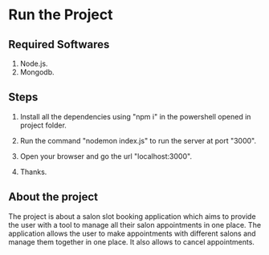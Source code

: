 # Run the Project

## Required Softwares

1. Node.js.
2. Mongodb.

## Steps

1. Install all the dependencies using "npm i" in the powershell opened in project folder.

2. Run the command "nodemon index.js" to run the server at port "3000".

3. Open your browser and go the url "localhost:3000".

4. Thanks.

## About the project

The project is about a salon slot booking application which aims to provide the user with a tool to manage all their salon appointments in one place. The application allows the user to make appointments with different salons and manage them together in one place. It also allows to cancel appointments.
